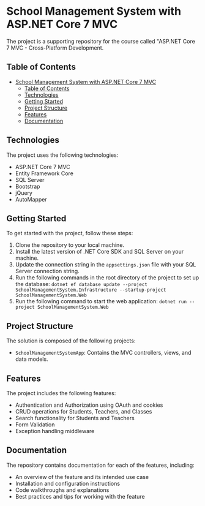 # School Management System with ASP.NET Core 7 MVC


The project is a supporting repository for the course called "ASP.NET Core 7 MVC - Cross-Platform Development.
## Table of Contents

- [School Management System with ASP.NET Core 7 MVC](#school-management-system-with-aspnet-core-7-mvc)
  - [Table of Contents](#table-of-contents)
  - [Technologies](#technologies)
  - [Getting Started](#getting-started)
  - [Project Structure](#project-structure)
  - [Features](#features)
  - [Documentation](#documentation)

## Technologies

The project uses the following technologies:

- ASP.NET Core 7 MVC
- Entity Framework Core
- SQL Server
- Bootstrap
- jQuery
- AutoMapper

## Getting Started

To get started with the project, follow these steps:

1. Clone the repository to your local machine.
2. Install the latest version of .NET Core SDK and SQL Server on your machine.
3. Update the connection string in the `appsettings.json` file with your SQL Server connection string.
4. Run the following commands in the root directory of the project to set up the database: `dotnet ef database update --project SchoolManagementSystem.Infrastructure --startup-project SchoolManagementSystem.Web`
5. Run the following command to start the web application: `dotnet run --project SchoolManagementSystem.Web`


## Project Structure

The solution is composed of the following projects:

- `SchoolManagementSystemApp`: Contains the MVC controllers, views, and data models.

## Features

The project includes the following features:

- Authentication and Authorization using OAuth and cookies
- CRUD operations for Students, Teachers, and Classes
- Search functionality for Students and Teachers
- Form Validation
- Exception handling middleware

## Documentation

The repository contains documentation for each of the features, including:

- An overview of the feature and its intended use case
- Installation and configuration instructions
- Code walkthroughs and explanations
- Best practices and tips for working with the feature





